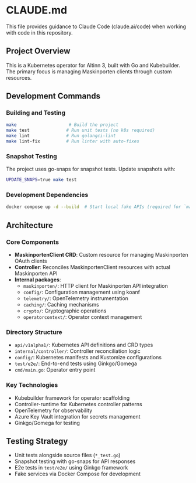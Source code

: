 # CLAUDE.md

This file provides guidance to Claude Code (claude.ai/code) when working with code in this repository.

## Project Overview

This is a Kubernetes operator for Altinn 3, built with Go and Kubebuilder. The primary focus is managing Maskinporten clients through custom resources.

## Development Commands

### Building and Testing
```bash
make                    # Build the project
make test              # Run unit tests (no k8s required)
make lint              # Run golangci-lint
make lint-fix          # Run linter with auto-fixes
```

### Snapshot Testing
The project uses go-snaps for snapshot tests. Update snapshots with:
```bash
UPDATE_SNAPS=true make test
```

### Development Dependencies
```bash
docker compose up -d --build  # Start local fake APIs (required for `make test` to work)
```

## Architecture

### Core Components
- **MaskinportenClient CRD**: Custom resource for managing Maskinporten OAuth clients
- **Controller**: Reconciles MaskinportenClient resources with actual Maskinporten API
- **Internal packages**:
  - `maskinporten/`: HTTP client for Maskinporten API integration
  - `config/`: Configuration management using koanf
  - `telemetry/`: OpenTelemetry instrumentation
  - `caching/`: Caching mechanisms
  - `crypto/`: Cryptographic operations
  - `operatorcontext/`: Operator context management

### Directory Structure
- `api/v1alpha1/`: Kubernetes API definitions and CRD types
- `internal/controller/`: Controller reconciliation logic
- `config/`: Kubernetes manifests and Kustomize configurations
- `test/e2e/`: End-to-end tests using Ginkgo/Gomega
- `cmd/main.go`: Operator entry point

### Key Technologies
- Kubebuilder framework for operator scaffolding
- Controller-runtime for Kubernetes controller patterns
- OpenTelemetry for observability
- Azure Key Vault integration for secrets management
- Ginkgo/Gomega for testing

## Testing Strategy

- Unit tests alongside source files (`*_test.go`)
- Snapshot testing with go-snaps for API responses
- E2e tests in `test/e2e/` using Ginkgo framework
- Fake services via Docker Compose for development
